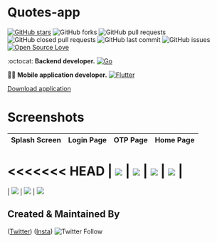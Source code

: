 # Quotes-app
[![GitHub stars](https://img.shields.io/github/stars/HopeQuotes/Quotes-app-?style=social)](https://github.com/HopeQuotes/Quotes-app-) 
![GitHub forks](https://img.shields.io/github/forks/HopeQuotes/Quotes-app-?style=social)
![GitHub pull requests](https://img.shields.io/github/issues-pr/HopeQuotes/Quotes-app-)
![GitHub closed pull requests](https://img.shields.io/github/issues-pr-closed/HopeQuotes/Quotes-app-) 
![GitHub last commit](https://img.shields.io/github/last-commit/HopeQuotes/Quotes-app-)
![GitHub issues](https://img.shields.io/github/issues-raw/HopeQuotes/Quotes-app-) 
[![Open Source Love](https://badges.frapsoft.com/os/v2/open-source.svg?v=103)](https://github.com/HopeQuotes/Quotes-app-)



:octocat: **Backend developer.**
 [![Go](https://img.shields.io/badge/go-%2300ADD8.svg?style=for-the-badge&logo=go&logoColor=white)](https://github.com/javlonrahimov)

👨‍🚀 **Mobile application developer.**
[![Flutter](https://img.shields.io/badge/Flutter-%2302569B.svg?style=for-the-badge&logo=Flutter&logoColor=white)](https://github.com/xaldarof)

[Download application](http://play.google.com/store/apps/details?id=com.example.quotes)


# Screenshots

|                             Splash Screen                              |                                     Login Page                                     |                                      OTP Page                                      |                                     Home Page                                      |
|:----------------------------------------------------------------------:|:----------------------------------------------------------------------------------:|:----------------------------------------------------------------------------------:|:----------------------------------------------------------------------------------:|
<<<<<<< HEAD
| ![](https://github.com/HopeQuotes/Quotes-app-/blob/main/screenshots/1.jpg) | ![](https://raw.githubusercontent.com/xaldarof/Quotes-app-/main/screenshots/2.jpg) | ![](https://github.com/HopeQuotes/Quotes-app-/blob/main/screenshots/3.jpg) | ![](https://github.com/HopeQuotes/Quotes-app-/blob/main/screenshots/4.jpg) |
=======
| ![](https://github.com/HopeQuotes/Quotes-app-/blob/main/screenshots/5.jpg) | ![]([https://github.com/HopeQuotes/Quotes-app-/blob/main/screenshots/6.jpg](https://github.com/HopeQuotes/Quotes-app-/blob/main/screenshots/7.jpg)) | ![](https://github.com/HopeQuotes/Quotes-app-/blob/main/screenshots/8.jpg) 
## Created & Maintained By

([Twitter](https://www.twitter.com/xaldarof))  ([Insta](https://www.instagram.com/xaldarof))
![Twitter Follow](https://img.shields.io/twitter/follow/xaldarof?style=social)


